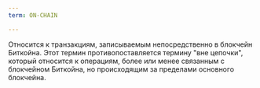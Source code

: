 ```yaml
---
term: ON-CHAIN

---
```

Относится к транзакциям, записываемым непосредственно в блокчейн Биткойна. Этот термин противопоставляется термину "вне цепочки", который относится к операциям, более или менее связанным с блокчейном Биткойна, но происходящим за пределами основного блокчейна.